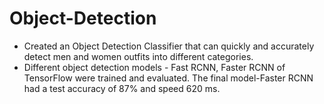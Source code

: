 # Object-Detection
*  Created an Object Detection Classifier that can quickly and accurately detect men and women outfits into different categories.
* Different object detection models - Fast RCNN, Faster RCNN of TensorFlow were trained and evaluated. The final model-Faster RCNN had a test accuracy of 87% and speed 620 ms.
